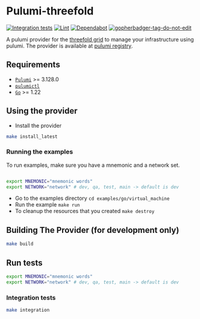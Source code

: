 # Pulumi-threefold

[![Integration tests](https://github.com/threefoldtech/pulumi-threefold/actions/workflows/integration.yaml/badge.svg?branch=development)](https://github.com/threefoldtech/pulumi-threefold/actions/workflows/integration.yaml) [![Lint](https://github.com/threefoldtech/pulumi-threefold/actions/workflows/lint.yaml/badge.svg?branch=development)](https://github.com/threefoldtech/pulumi-threefold/actions/workflows/lint.yaml) [![Dependabot](https://badgen.net/badge/Dependabot/enabled/green?icon=dependabot)](https://dependabot.com/) <a href='https://github.com/jpoles1/gopherbadger' target='_blank'>![gopherbadger-tag-do-not-edit](https://img.shields.io/badge/Go%20Coverage-54%25-brightgreen.svg?longCache=true&style=flat)</a>

A pulumi provider for the [threefold grid](https://threefold.io) to manage your infrastructure using pulumi.
The provider is available at [pulumi registry](https://www.pulumi.com/registry/packages/threefold/).

## Requirements

- [`Pulumi`](https://www.pulumi.com/docs/install/) >= 3.128.0
- [`pulumictl`](https://github.com/pulumi/pulumictl#installation)
- [`Go`](https://golang.org/doc/install) >= 1.22

## Using the provider

- Install the provider

```bash
make install_latest
```

### Running the examples

To run examples, make sure you have a mnemonic and a network set.

```bash

export MNEMONIC="mnemonic words"
export NETWORK="network" # dev, qa, test, main -> default is dev

```
- Go to the examples directory `cd examples/go/virtual_machine`
- Run the example `make run` 
- To cleanup the resources that you created `make destroy`


## Building The Provider (for development only)

```bash
make build
```

## Run tests

```bash
export MNEMONIC="mnemonic words"
export NETWORK="network" # dev, qa, test, main -> default is dev
```

### Integration tests

```bash
make integration
```
